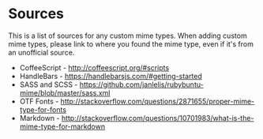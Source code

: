 
# Sources

This is a list of sources for any custom mime types.
When adding custom mime types, please link to where you found the mime type,
even if it's from an unofficial source.

- CoffeeScript - http://coffeescript.org/#scripts
- HandleBars - https://handlebarsjs.com/#getting-started
- SASS and SCSS - https://github.com/janlelis/rubybuntu-mime/blob/master/sass.xml
- OTF Fonts - http://stackoverflow.com/questions/2871655/proper-mime-type-for-fonts
- Markdown - http://stackoverflow.com/questions/10701983/what-is-the-mime-type-for-markdown
